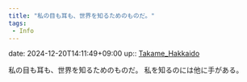 ```yaml
---
title: "私の目も耳も、世界を知るためのものだ。"
tags:
 - Info
---
```


date: 2024-12-20T14:11:49+09:00
up:: [Takame_Hakkaido](../Bar/Novel/Nacaria/Takame_Hakkaido.md)

私の目も耳も、世界を知るためのものだ。
私を知るのには他に手がある。